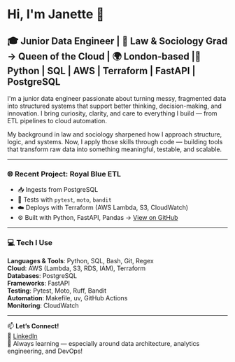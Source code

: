 # Hi, I'm Janette 👋

🎓 Junior Data Engineer | 🧠 Law & Sociology Grad → Queen of the Cloud | 🌍 London-based  |🔧 Python | SQL | AWS | Terraform | FastAPI | PostgreSQL
---

I'm a junior data engineer passionate about turning messy, fragmented data into structured systems that support better thinking, decision-making, and innovation. I bring curiosity, clarity, and care to everything I build — from ETL pipelines to cloud automation.

My background in law and sociology sharpened how I approach structure, logic, and systems. Now, I apply those skills through code — building tools that transform raw data into something meaningful, testable, and scalable.

---
### 🌐 Recent Project: Royal Blue ETL
- 📥 Ingests from PostgreSQL
- 🧪 Tests with `pytest`, `moto`, `bandit`
- ☁️ Deploys with Terraform (AWS Lambda, S3, CloudWatch)
- ⚙️ Built with Python, FastAPI, Pandas
→ [View on GitHub](https://github.com/JanetteSamuels/royal-blue-etl)

---

### 💻 Tech I Use

**Languages & Tools**: Python, SQL, Bash, Git, Regex  
**Cloud**: AWS (Lambda, S3, RDS, IAM), Terraform  
**Databases**: PostgreSQL  
**Frameworks**: FastAPI  
**Testing**: Pytest, Moto, Ruff, Bandit  
**Automation**: Makefile, uv, GitHub Actions  
**Monitoring**: CloudWatch

---

📫 **Let’s Connect!**  
💼 [LinkedIn](https://linkedin.com/in/janettesamuels)  
🌱 Always learning — especially around data architecture, analytics engineering, and DevOps!

